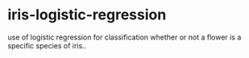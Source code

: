 # iris-logistic-regression
use of logistic regression for classification whether or not a flower is a specific species of iris..

